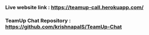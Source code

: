 ### Live website link : https://teamup-call.herokuapp.com/

















### TeamUp Chat Repository : https://github.com/krishnapalS/TeamUp-Chat
